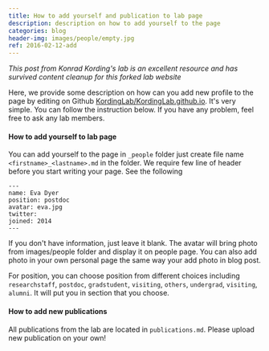 ```yaml
---
title: How to add yourself and publication to lab page
description: description on how to add yourself to the page
categories: blog
header-img: images/people/empty.jpg
ref: 2016-02-12-add
---
```


_This post from Konrad Kording's lab is an excellent resource and has survived content cleanup for this forked lab website_

Here, we provide some description on how can you add new profile to the page by editing on Github  [KordingLab/KordingLab.github.io](https://github.com/KordingLab/KordingLab.github.io). It's very simple.
You can follow the instruction below. If you have any problem, feel free to ask any lab members.

#### How to add yourself to lab page

You can add yourself to the page in `_people` folder just create file name `<firstname>_<lastname>.md` in the folder. We require few line of header before you start writing your page. See the following

```
---
name: Eva Dyer
position: postdoc
avatar: eva.jpg
twitter:
joined: 2014
---
```

If you don't have information, just leave it blank. The avatar will bring photo from images/people folder and display it on people page. You can also add photo in your own personal page the same way your add photo in blog post.

For position, you can choose position from different choices including `researchstaff`, `postdoc`, `gradstudent`, `visiting`, `others`, `undergrad`, `visiting`, `alumni`. It will put you in section that you choose.

#### How to add new publications

All publications from the lab are located in `publications.md`. Please upload new publication on your own!
